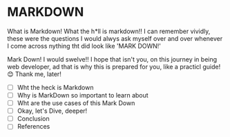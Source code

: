 # MARKDOWN

What is Markdown! What the h\*ll is markdown!! I can remember vividly, these were the questions I would alwys ask myself over and over whenever I come across nything tht did look like 'MARK DOWN!'

Mark Down! I would swelve!! I hope that isn't you, on this journey in being web developer, ad that is why this is prepared for you, like a practicl guide! 😊 Thank me, later!

- [ ] Wht the heck is Markdown
- [ ] Why is MarkDown so important to learn about
- [ ] Wht are the use cases of this Mark Down
- [ ] Okay, let's Dive, deeper!
- [ ] Conclusion
- [ ] References
